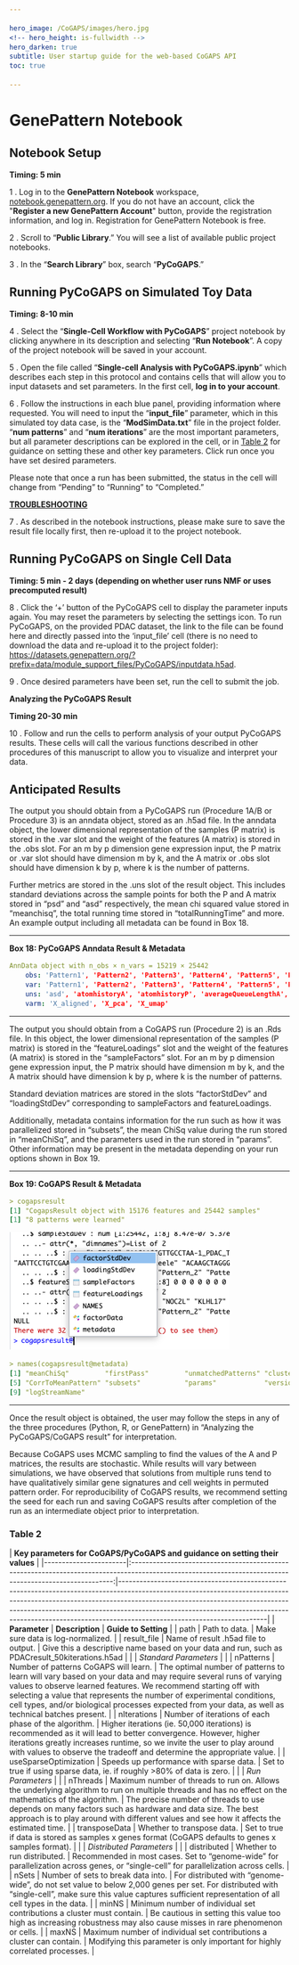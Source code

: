 ```yaml
---

hero_image: /CoGAPS/images/hero.jpg
<!-- hero_height: is-fullwidth -->
hero_darken: true
subtitle: User startup guide for the web-based CoGAPS API
toc: true

---
```


# GenePattern Notebook

## Notebook Setup

<strong>Timing: 5 min</strong>

1 . Log in to the <strong>GenePattern Notebook</strong> workspace, <a href="http://notebook.genepattern.org" target="_blank">notebook.genepattern.org</a>. If you do not have an account, click the "<strong>Register a new GenePattern Account</strong>" button, provide the registration information, and log in. Registration for GenePattern Notebook is free.

2 . Scroll to “<strong>Public Library</strong>.” You will see a list of available public project notebooks.

3 . In the “<strong>Search Library</strong>” box, search “<strong>PyCoGAPS</strong>.”

## Running PyCoGAPS on Simulated Toy Data

<strong>Timing: 8-10 min</strong>

4 . Select the “<strong>Single-Cell Workflow with PyCoGAPS</strong>” project notebook by clicking anywhere in its description and selecting “<strong>Run Notebook</strong>”. A copy of the project notebook will be saved in your account.

5 . Open the file called “<strong>Single-cell Analysis with PyCoGAPS.ipynb</strong>” which describes each step in this protocol and contains cells that will allow you to input datasets and set parameters. In the first cell, <strong>log in to your account</strong>.

6 . Follow the instructions in each blue panel, providing information where requested. You will need to input the “<strong>input_file</strong>” parameter, which in this simulated toy data case, is the “<strong>ModSimData.txt</strong>” file in the project folder. “<strong>num patterns</strong>” and “<strong>num iterations</strong>” are the most important parameters, but all parameter descriptions can be explored in the cell, or in <a href="/CoGAPS/procedurethree/#table-2">Table 2</a> for guidance on setting these and other key parameters. Click run once you have set desired parameters. 

Please note that once a run has been submitted, the status in the cell will change from “Pending” to “Running” to “Completed.” 

<strong><a href="/CoGAPS/troubleshooting/#procedure-3" target="_blank">TROUBLESHOOTING</a></strong>

7 . As described in the notebook instructions, please make sure to save the result file locally first, then re-upload it to the project notebook. 

## Running PyCoGAPS on Single Cell Data

<strong>Timing: 5 min - 2 days (depending on whether user runs NMF or uses precomputed result)</strong>

8 . Click the ‘+’ button of the PyCoGAPS cell to display the parameter inputs again. You may reset the parameters by selecting the settings icon. To run PyCoGAPS, on the provided PDAC dataset, the link to the file can be found here and directly passed into the ‘input_file’ cell (there is no need to download the data and re-upload it to the project folder): https://datasets.genepattern.org/?prefix=data/module_support_files/PyCoGAPS/inputdata.h5ad.

9 . Once desired parameters have been set, run the cell to submit the job.

<strong>Analyzing the PyCoGAPS Result

Timing 20-30 min</strong>

10 . Follow and run the cells to perform analysis of your output PyCoGAPS results. These cells will call the various functions described in other procedures of this manuscript to allow you to visualize and interpret your data.

## Anticipated Results

The output you should obtain from a PyCoGAPS run (Procedure 1A/B or Procedure 3) is an anndata object, stored as an .h5ad file. In the anndata object, the lower dimensional representation of the samples (P matrix) is stored in the .var slot and the weight of the features (A matrix) is stored in the .obs slot. For an m by p dimension gene expression input, the P matrix or .var slot should have dimension m by k, and the A matrix or .obs slot should have dimension k by p, where k is the number of patterns.

Further metrics are stored in the .uns slot of the result object. This includes standard deviations across the sample points for both the P and A matrix stored in “psd” and “asd” respectively, the mean chi squared value stored in “meanchisq”, the total running time stored in “totalRunningTime” and more. An example output including all metadata can be found in Box 18.

---

<strong>Box 18: PyCoGAPS Anndata Result & Metadata</strong>

```yml
AnnData object with n_obs × n_vars = 15219 × 25442
    obs: 'Pattern1', 'Pattern2', 'Pattern3', 'Pattern4', 'Pattern5', 'Pattern6', 'Pattern7', 'Pattern8'
    var: 'Pattern1', 'Pattern2', 'Pattern3', 'Pattern4', 'Pattern5', 'Pattern6', 'Pattern7', 'Pattern8'
    uns: 'asd', 'atomhistoryA', 'atomhistoryP', 'averageQueueLengthA', 'averageQueueLengthP', 'chisqHistory', 'equilibrationSnapshotsA', 'equilibrationSnapshotsP', 'meanChiSq', 'meanPatternAssignment', 'psd', 'pumpMatrix', 'samplingSnapshotsA', 'samplingSnapshotsP', 'seed', 'totalRunningTime', 'totalUpdates'
    varm: 'X_aligned', 'X_pca', 'X_umap'
```

---

The output you should obtain from a CoGAPS run (Procedure 2) is an .Rds file. In this object, the lower dimensional representation of the samples (P matrix) is stored in the “featureLoadings” slot and the weight of the features (A matrix) is stored in the “sampleFactors” slot. For an m by p dimension gene expression input, the P matrix should have dimension m by k, and the A matrix should have dimension k by p, where k is the number of patterns.

Standard deviation matrices are stored in the slots “factorStdDev” and “loadingStdDev” corresponding to sampleFactors and featureLoadings.

Additionally, metadata contains information for the run such as how it was parallelized stored in “subsets”, the mean ChiSq value during the run stored in “meanChiSq”, and the parameters used in the run stored in “params”. Other information may be present in the metadata depending on your run options shown in Box 19.

---

<strong>Box 19: CoGAPS Result & Metadata</strong>

```yml
> cogapsresult
[1] "CogapsResult object with 15176 features and 25442 samples"
[1] "8 patterns were learned"
```

![Box 19](images/box19.png)

```yml
> names(cogapsresult@metadata)
[1] "meanChiSq"         "firstPass"         "unmatchedPatterns" "clusteredPatterns"
[5] "CorrToMeanPattern" "subsets"           "params"            "version"          
[9] "logStreamName"
```

---

Once the result object is obtained, the user may follow the steps in any of the three procedures (Python, R, or GenePattern) in “Analyzing the PyCoGAPS/CoGAPS result” for interpretation.

Because CoGAPS uses MCMC sampling to find the values of the A and P matrices, the results are stochastic. While results will vary between simulations, we have observed that solutions from multiple runs tend to have qualitatively similar gene signatures and cell weights in permuted pattern order. For reproducibility of CoGAPS results, we recommend setting the seed for each run and saving CoGAPS results after completion of the run as an intermediate object prior to interpretation. 

### Table 2

|                                                              **Key parameters for CoGAPS/PyCoGAPS and guidance on setting their values**                                                                                                                                                                                                                                                                                                                                                                                                        |
|-----------------------|:-------------------------------------------------------------------------------------------------------------------------------------------------------:|-----------------------------------------------------------------------------------------------------------------------------------------------------------------------------------------------------------------------------------------------------------------------------------------------------------------------------------------------------------------|
| **Parameter**         | **Description**                                                                                                                                         | **Guide to Setting**                                                                                                                                                                                                                                                                                                                                            |
| path                  | Path to data.                                                                                                                                           | Make sure data is log-normalized.                                                                                                                                                                                                                                                                                                                               |
| result_file           | Name of result .h5ad file to output.                                                                                                                    | Give this a descriptive name based on your data and run, such as PDACresult_50kiterations.h5ad                                                                                                                                                                                                                                                                  |
|                       |                                                                  _Standard Parameters_                                                                  |                                                                                                                                                                                                                                                                                                                                                                 |
| nPatterns             | Number of patterns CoGAPS will learn.                                                                                                                   | The optimal number of patterns to learn will vary based on your data and may require several runs of varying values to observe learned features. We recommend starting off with selecting a value that represents the number of experimental conditions, cell types, and/or biological processes expected from your data, as well as technical batches present. |
| nIterations           | Number of iterations of each phase of the algorithm.                                                                                                    | Higher iterations (ie. 50,000 iterations) is recommended as it will lead to better convergence. However, higher iterations greatly increases runtime, so we invite the user to play around with values to observe the tradeoff and determine the appropriate value.                                                                                             |
| useSparseOptimization | Speeds up performance with sparse data.                                                                                                                 | Set to true if using sparse data, ie. if roughly >80% of data is zero.                                                                                                                                                                                                                                                                                          |
|                       |                                                                     _Run Parameters_                                                                    |                                                                                                                                                                                                                                                                                                                                                                 |
| nThreads              | Maximum number of threads to run on.  Allows the underlying algorithm to run on multiple threads and has no effect on the mathematics of the algorithm. | The precise number of threads to use depends on many factors such as hardware and data size. The best approach is to play around with different values and see how it affects the estimated time.                                                                                                                                                               |
| transposeData         | Whether to transpose data.                                                                                                                              | Set to true if data is stored as samples x genes format (CoGAPS defaults to genes x samples format).                                                                                                                                                                                                                                                            |
|                       |                                                                 _Distributed Parameters_                                                                |                                                                                                                                                                                                                                                                                                                                                                 |
| distributed           | Whether to run distributed.                                                                                                                             | Recommended in most cases. Set to “genome-wide” for parallelization across genes, or “single-cell” for parallelization across cells.                                                                                                                                                                                                                            |
| nSets                 | Number of sets to break data into.                                                                                                                      | For distributed with “genome-wide”, do not set value to below 2,000 genes per set. For distributed with “single-cell”, make sure this value captures sufficient representation of all cell types in the data.                                                                                                                                                   |
| minNS                 | Minimum number of individual set contributions a cluster must contain.                                                                                  | Be cautious in setting this value too high as increasing robustness may also cause misses in rare phenomenon or cells.                                                                                                                                                                                                                                          |
| maxNS                 | Maximum number of individual set contributions a cluster can contain.                                                                                   | Modifying this parameter is only important for highly correlated processes.                                                                                                                                                                                                                                                                                     |
